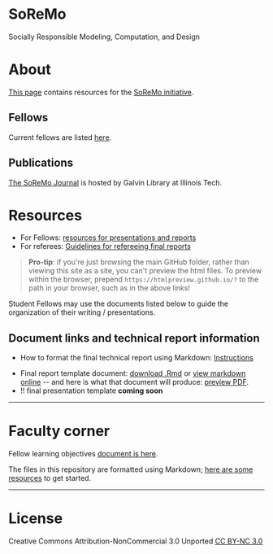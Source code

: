 # SoReMo
Socially Responsible Modeling, Computation, and Design

# About

[This page](https://sondzus.github.io/SoReMo/) contains resources for the [SoReMo initiative](http://www.soremo.org). 

## Fellows 

Current fellows are listed [here](http://www.soremo.org/people/fellows). 

## Publications

[The SoReMo Journal](http://journals.library.iit.edu/index.php/Soremo) is hosted by Galvin Library at Illinois Tech.


# Resources 

* For Fellows: [resources for presentations and reports](https://sondzus.github.io/SoReMo/SoReMo-ResourcesForFellows.html)
* For referees: [Guidelines for refereeing final reports](https://sondzus.github.io/SoReMo/Guidelines-for-refereeing-final-reports.html)

>  **Pro-tip**: if you're just browsing the main GitHub folder, rather than viewing this site as a site, you can't preview the html files. To preview within the browser, prepend `https://htmlpreview.github.io/?` to the path in your browser, such as in the above links! 

Student Fellows may use the documents listed below to guide the organization of their writing / presentations.  

## Document links and technical report information 

* How to format the final technical report using Markdown: [Instructions](https://sondzus.github.io/SoReMo/SoReMo-TechReport-PublicationFormattingInstructions.html)  

<!-- (see also the [.Rmd source file](https://sondzus.github.io/SoReMo/SoReMo-TechReport-PublicationFormattingInstructions.Rmd). --> 

* Final report template document: [download .Rmd](https://sondzus.github.io/SoReMo/SoReMo-TechReport-Template.Rmd) or [view markdown online](https://github.com/Sondzus/SoReMo/blob/main/SoReMo-TechReport-Template.Rmd) -- and here is what that document will produce: [preview PDF](https://sondzus.github.io/SoReMo/SoReMo-TechReport-Template.pdf). 
*  !!  final presentation template **coming soon**

------

# Faculty corner

Fellow learning objectives [document is here](https://sondzus.github.io/SoReMo/SoReMo-Forum-LearningObjectives).

The files in this repository are formatted using Markdown; [here are some resources](https://bookdown.org/yihui/rmarkdown/rmdformats.html) to get started. 

------ 

# License

Creative Commons Attribution-NonCommercial 3.0 Unported [CC BY-NC 3.0](https://creativecommons.org/licenses/by-nc/3.0/)
